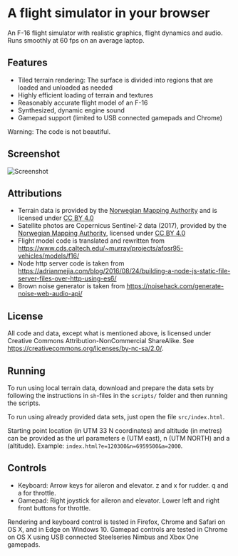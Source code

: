 # A flight simulator in your browser

An F-16 flight simulator with realistic graphics, flight dynamics and audio.
Runs smoothly at 60 fps on an average laptop.

## Features

- Tiled terrain rendering: The surface is divided into regions that are loaded and unloaded as needed
- Highly efficient loading of terrain and textures
- Reasonably accurate flight model of an F-16
- Synthesized, dynamic engine sound
- Gamepad support (limited to USB connected gamepads and Chrome)

Warning: The code is not beautiful.

## Screenshot

![Screenshot](https://github.com/kristoffer-dyrkorn/flightsimulator/blob/master/screenshots/flight.jpg)

## Attributions

- Terrain data is provided by the [Norwegian Mapping Authority](https://www.kartverket.no) and is licensed under [CC BY 4.0](https://creativecommons.org/licenses/by/4.0/)
- Satellite photos are Copernicus Sentinel-2 data (2017), provided by the [Norwegian Mapping Authority](https://www.kartverket.no), licensed under [CC BY 4.0](https://creativecommons.org/licenses/by/4.0/)
- Flight model code is translated and rewritten from https://www.cds.caltech.edu/~murray/projects/afosr95-vehicles/models/f16/
- Node http server code is taken from https://adrianmejia.com/blog/2016/08/24/building-a-node-js-static-file-server-files-over-http-using-es6/
- Brown noise generator is taken from https://noisehack.com/generate-noise-web-audio-api/

## License

All code and data, except what is mentioned above, is licensed under Creative Commons Attribution-NonCommercial ShareAlike. See https://creativecommons.org/licenses/by-nc-sa/2.0/.

## Running

To run using local terrain data, download and prepare the data sets by following the instructions in `sh`-files in the `scripts/` folder and then running the scripts.

To run using already provided data sets, just open the file `src/index.html`.

Starting point location (in UTM 33 N coordinates) and altitude (in metres) can be provided as the url parameters e (UTM east), n (UTM NORTH) and a (altitude). Example: `index.html?e=120300&n=6959500&a=2000`.

## Controls

- Keyboard: Arrow keys for aileron and elevator. z and x for rudder. q and a for throttle.
- Gamepad: Right joystick for aileron and elevator. Lower left and right front buttons for throttle.

Rendering and keyboard control is tested in Firefox, Chrome and Safari on OS X, and in Edge on Windows 10.
Gamepad controls are tested in Chrome on OS X using USB connected Steelseries Nimbus and Xbox One gamepads.
